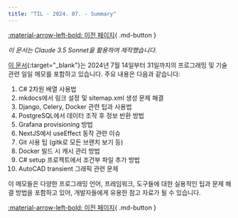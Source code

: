 ```yaml
---
title: "TIL - 2024. 07. - Summary"
---
```


[:material-arrow-left-bold: 이전 페이지](../index.md){ .md-button }  

*이 문서는 Claude 3.5 Sonnet을 활용하여 제작했습니다.*

[이 문서](./2407.md){:target="_blank"}는 2024년 7월 14일부터 31일까지의 프로그래밍 및 기술 관련 일일 메모를 포함하고 있습니다. 주요 내용은 다음과 같습니다:

1. C# 2차원 배열 사용법
2. mkdocs에서 링크 설정 및 sitemap.xml 생성 문제 해결
3. Django, Celery, Docker 관련 팁과 사용법
4. PostgreSQL에서 데이터 조작 후 정보 반환 방법
5. Grafana provisioning 방법
6. NextJS에서 useEffect 동작 관련 이슈
7. Git 사용 팁 (gitk로 모든 브랜치 보기 등)
8. Docker 빌드 시 캐시 관리 방법
9. C# setup 프로젝트에서 조건부 파일 추가 방법
10. AutoCAD transient 그래픽 관련 문제

이 메모들은 다양한 프로그래밍 언어, 프레임워크, 도구들에 대한 실용적인 팁과 문제 해결 방법을 포함하고 있어, 개발자들에게 유용한 참고 자료가 될 수 있습니다.

[:material-arrow-left-bold: 이전 페이지](../index.md){ .md-button }  